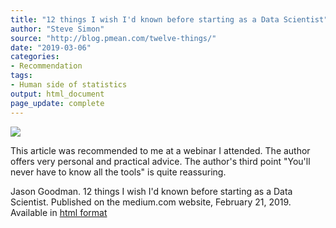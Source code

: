 ```yaml
---
title: "12 things I wish I'd known before starting as a Data Scientist"
author: "Steve Simon"
source: "http://blog.pmean.com/twelve-things/"
date: "2019-03-06"
categories:
- Recommendation
tags:
- Human side of statistics
output: html_document
page_update: complete
---
```


![](http://www.pmean.com/new-images/19/twelve-things01.png)

<div class="notes">

This article was recommended to me at a webinar I attended. The author offers very personal and practical advice. The author's third point "You'll never have to know all the tools" is quite reassuring.

Jason Goodman. 12 things I wish I'd known before starting as a Data Scientist. Published on the medium.com website, February 21, 2019. Available in [html format][goo1]

[goo1]: https://medium.com/deliberate-data-science/12-things-i-wish-id-known-before-starting-as-a-data-scientist-45989be6300e

</div>
